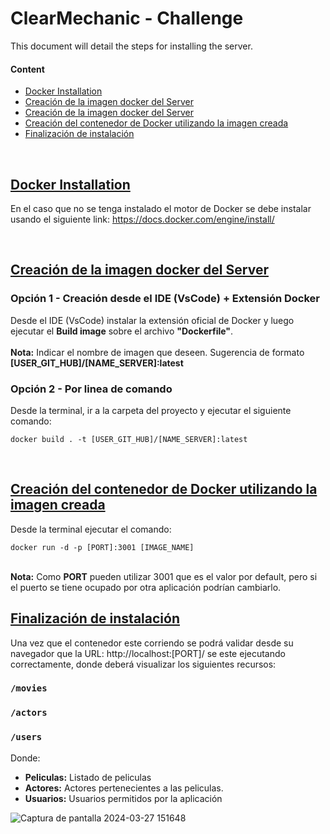 # ClearMechanic - Challenge
This document will detail the steps for installing the server.

#### Content

- [Docker Installation](#docker-instalation)
- [Creación de la imagen docker del Server](#creación-de-la-imagen-docker-del-server)
- [Creación de la imagen docker del Server](#creación-de-la-imagen-docker-del-server)
- [Creación del contenedor de Docker utilizando la imagen creada](#creación-del-contenedor-de-docker-utilizando-la-imagen-creada)
- [Finalización de instalación](#finalización-de-instalación)
  
<br>

## [Docker Installation][toc]

En el caso que no se tenga instalado el motor de Docker se debe instalar usando el siguiente link: https://docs.docker.com/engine/install/

<br>

## [Creación de la imagen docker del Server][toc]

### Opción 1 - Creación desde el IDE (VsCode) + Extensión Docker

Desde el IDE (VsCode) instalar la extensión oficial de Docker y luego ejecutar el <b>Build image</b> sobre el archivo <b>"Dockerfile"</b>. </br></br>
<b>Nota:</b> Indicar el nombre de imagen que deseen. Sugerencia de formato <b>[USER_GIT_HUB]/[NAME_SERVER]:latest</b>

### Opción 2 - Por linea de comando

Desde la terminal, ir a la carpeta del proyecto y ejecutar el siguiente comando:
```
docker build . -t [USER_GIT_HUB]/[NAME_SERVER]:latest
```

<br>

## [Creación del contenedor de Docker utilizando la imagen creada][toc]

Desde la terminal ejecutar el comando: 
```\
docker run -d -p [PORT]:3001 [IMAGE_NAME]
```
</br>
<b>Nota:</b> Como <b>PORT</b> pueden utilizar 3001 que es el valor por default, pero si el puerto se tiene ocupado por otra aplicación podrían cambiarlo.

<br>

## [Finalización de instalación][toc]

Una vez que el contenedor este corriendo se podrá validar desde su navegador que la URL: http://localhost:[PORT]/ se este ejecutando correctamente, donde deberá visualizar los siguientes recursos: </br>

### `/movies`
###  `/actors`
###  `/users`

Donde: 
* <b>Peliculas:</b> Listado de peliculas
* <b>Actores:</b>  Actores pertenecientes a las peliculas.
* <b>Usuarios:</b> Usuarios permitidos por la aplicación


![Captura de pantalla 2024-03-27 151648](https://github.com/fmonte2022/extendeal_server/assets/104769503/e71ae5e4-8677-4de7-bd48-bb6b11fba942)

[toc]: #contenido "Ir a la tabla de contenidos"
